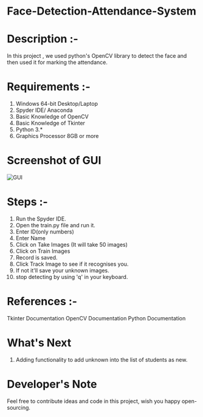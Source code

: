 # Face-Detection-Attendance-System

# Description :- 

In this project , we used python's OpenCV library to detect the face and then used it for marking the attendance.

# Requirements :-
1. Windows 64-bit Desktop/Laptop
2. Spyder IDE/ Anaconda
3. Basic Knowledge of OpenCV
4. Basic Knowledge of Tkinter
5. Python 3.*
6. Graphics Processor 8GB or more

# Screenshot of GUI
![GUI](https://user-images.githubusercontent.com/37928615/109686142-01cf0a00-7ba8-11eb-82ec-7259bbfd3d3c.png)


# Steps :-
1. Run the Spyder IDE.
2. Open the train.py file and run it.
3. Enter ID(only numbers)
4. Enter Name
5. Click on Take Images (It will take 50 images)
6. Click on Train Images
7. Record is saved.
8. Click Track Image to see if it recognises you.
9. If not it'll save your unknown images.
10. stop detecting by using 'q' in your keyboard.

# References :-
Tkinter Documentation
OpenCV Documentation
Python Documentation

# What's Next
1. Adding functionality to add unknown into the list of students as new.

# Developer's Note

Feel free to contribute ideas and code in this project, wish you happy open-sourcing.
